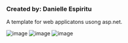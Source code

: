 <h3>Created by: Danielle Espiritu</h3>


A template for web applicatons usong asp.net.


![image](https://user-images.githubusercontent.com/28699887/55666238-4c419200-587e-11e9-9ab5-0d44392be704.png)
![image](https://user-images.githubusercontent.com/28699887/55666243-5b284480-587e-11e9-9f5a-d0daf85007b8.png)
![image](https://user-images.githubusercontent.com/28699887/55666243-5b284480-587e-11e9-9f5a-d0daf85007b8.png)
